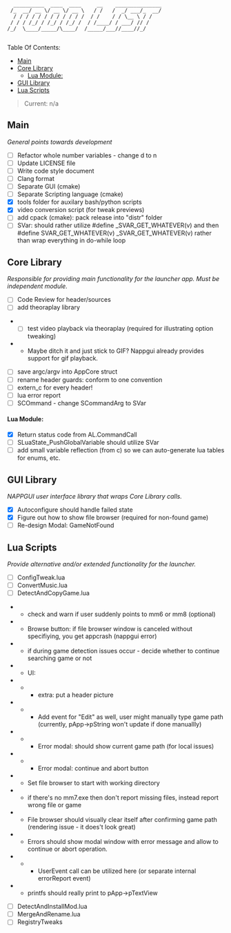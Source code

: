```
  __________  ____  ____     __    _______________
 /_  __/ __ \/ __ \/ __ \   / /   /  _/ ___/_  __/
  / / / / / / / / / / / /  / /    / / \__ \ / /   
 / / / /_/ / /_/ / /_/ /  / /____/ / ___/ // /    
/_/  \____/_____/\____/  /_____/___//____//_/     
                                                                                    
```
Table Of Contents:
- [Main](#main)
- [Core Library](#core-library)
    - [Lua Module:](#lua-module)
- [GUI Library](#gui-library)
- [Lua Scripts](#lua-scripts)

> Current: n/a

## Main
*General points towards development*

- [ ] Refactor whole number variables - change d to n
- [ ] Update LICENSE file
- [ ] Write code style document
- [ ] Clang format
- [ ] Separate GUI  (cmake)
- [ ] Separate Scripting language (cmake)
- [x] tools folder for auxilary bash/python scripts
- [x] video conversion script (for tweak previews)
- [ ] add cpack (cmake): pack release into "distr" folder
- [ ] SVar: should rather utilize #define _SVAR_GET_WHATEVER(v) and then #define SVAR_GET_WHATEVER(v) _SVAR_GET_WHATEVER(v) rather than wrap everything in do-while loop

## Core Library
*Responsible for providing main functionality for the launcher app. Must be independent module.* 

- [ ] Code Review for header/sources
- [ ] add theoraplay library
- - [ ] test video playback via theoraplay (required for illustrating option tweaking)
- - Maybe ditch it and just stick to GIF? Nappgui already provides support for gif playback.
- [ ] save argc/argv into AppCore struct
- [ ] rename header guards: conform to one convention
- [ ] extern_c for every header!
- [ ] lua error report
- [ ] SCOmmand - change SCommandArg to SVar
 
#### Lua Module:
- [x] Return status code from AL.CommandCall
- [ ] SLuaState_PushGlobalVariable should utilize SVar
- [ ] add small variable reflection (from c) so we can auto-generate lua tables for enums, etc.

## GUI Library 
*NAPPGUI user interface library that wraps Core Library calls.* 

- [x] Autoconfigure should handle failed state
- [x] Figure out how to show file browser (required for non-found game)
- [ ] Re-design Modal: GameNotFound

## Lua Scripts
*Provide alternative and/or extended functionality for the launcher.*

- [ ] ConfigTweak.lua
- [ ] ConvertMusic.lua
- [ ] DetectAndCopyGame.lua
- - check and warn if user suddenly points to mm6 or mm8 (optional)
- - Browse button: if file browser window is canceled without specifiying, you get appcrash (nappgui error)
- - if during game detection issues occur - decide whether to continue searching game or not
- - UI:
- - - extra: put a header picture
- - - Add event for "Edit" as well, user might manually type game path (currently, pApp->pString won't update if done manuallly)
- - - Error modal:  should show current game path (for local issues)
- - - Error modal:  continue and abort button
- - Set file browser to start with working directory
- - if there's no mm7.exe then don't report missing files, instead report wrong file or game
- - File browser should visually clear itself after confirming game path (rendering issue - it does't look great)
- - Errors should show modal window with error message and allow to continue or abort operation.
- - - UserEvent call can be utilized here (or separate internal errorReport event)
- - printfs should really print to pApp->pTextView
- [ ] DetectAndInstallMod.lua
- [ ] MergeAndRename.lua
- [ ] RegistryTweaks